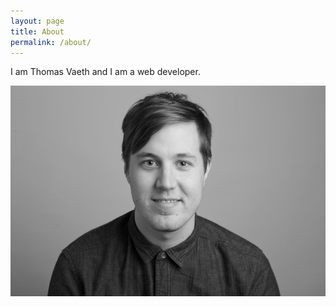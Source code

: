 ```yaml
---
layout: page
title: About
permalink: /about/
---
```


I am Thomas Vaeth and I am a web developer.

<img src="/assets/images/me.jpeg">

<i class="fa fa-envelope-o"></i>
<i class="fa fa-github"></i>
<i class="fa fa-linkedin"></i>
<i class="fa fa-twitter"></i>
<i class="fa fa-instagram"></i>
<i class="fa fa-facebook"></i>